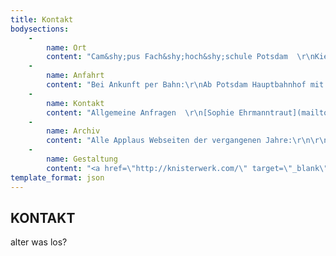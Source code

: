 ```yaml
---
title: Kontakt
bodysections:
    -
        name: Ort
        content: "Cam&shy;pus Fach&shy;hoch&shy;schule Potsdam  \r\nKiepen&shy;heuer&shy;allee 5  \r\n14469 Potsdam\r\n\r\nFest&shy;akt der Design&shy;studien&shy;gänge<br>\r\n<em>Großer Hörsaal</em> · <abbr>Hauptgebäude</abbr>\r\n<br><br>\r\nFest&shy;akt der Europä&shy;ischen Medien&shy;wissen&shy;schaft<br>\r\n<em>Raum 011</em> · <abbr>Haus D</abbr>\r\n"
    -
        name: Anfahrt
        content: "Bei Ankunft per Bahn:\r\nAb Potsdam Haupt­bahnhof mit der Tram 92 oder 96 bis Campus Fach­hochschule. Parkplätze am Campus sind vorhanden. "
    -
        name: Kontakt
        content: "Allgemeine Anfragen  \r\n[Sophie Ehrmanntraut](mailto:applaus@fh-potsdam.de)  \r\n\r\n[Impressum](http://www.applaus-potsdam.de/2018/impressum/)\r\n[Datenschutzhinweis](https://www.fh-potsdam.de/datenschutzhinweis/)"
    -
        name: Archiv
        content: "Alle Applaus Webseiten der vergangenen Jahre:\r\n\r\n<abbr>\r\n<a href=\"http://www.applaus-potsdam.de/2017\">2017</a> · <a href=\"http://www.applaus-potsdam.de/2016\">2016</a> · <a href=\"http://www.applaus-potsdam.de/2015\">2015</a> · <a href=\"http://www.applaus-potsdam.de/2014\">2014</a> · <a href=\"http://www.applaus-potsdam.de/2013\">2013</a> · <a href=\"http://www.applaus-potsdam.de/2012\">2012</a> · <a href=\"http://www.applaus-potsdam.de/2011\">2011</a> · <a href=\"http://www.applaus-potsdam.de/2010\">2010</a> · <a href=\"http://www.applaus-potsdam.de/2009\">2009</a> · <a href=\"http://www.applaus-potsdam.de/2008\">2008</a> · <a href=\"http://www.applaus-potsdam.de/2007\">2007</a> · <a href=\"http://www.applaus-potsdam.de/2006\">2006</a>\r\n</abbr>"
    -
        name: Gestaltung
        content: "<a href=\"http://knisterwerk.com/\" target=\"_blank\">Phillip Kortlang &  \r\nChris Magiera</a>\r\n\r\nPowered by <a href=\"https://incom.org/\" target=\"_blank\">Incom</a>"
template_format: json
---
```


## KONTAKT
alter was los?
